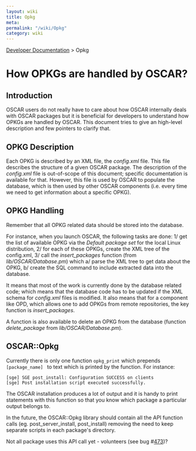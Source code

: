 ```yaml
---
layout: wiki
title: Opkg
meta: 
permalink: "/wiki/Opkg"
category: wiki
---
```

<!-- Name: Opkg -->
<!-- Version: 3 -->
<!-- Author: valleegr -->

[Developer Documentation](/wiki/DevelDocs/) > Opkg

# How OPKGs are handled by OSCAR?

## Introduction

OSCAR users do not really have to care about how OSCAR internally deals with OSCAR packages but it is beneficial for developers to understand how OPKGs are handled by OSCAR. This document tries to give an high-level description and few pointers to clarify that.

## OPKG Description

Each OPKG is described by an XML file, the _config.xml_ file. This file describes the structure of a given OSCAR package. The description of the _config.xml_ file is out-of-scope of this document; specific documentation is available for that.
However, this file is used by OSCAR to populate the database, which is then used by other OSCAR components (i.e. every time we need to get information about a specific OPKG).

## OPKG Handling

Remember that all OPKG related data should be stored into the database. 

For instance, when you launch OSCAR, the following tasks are done:
1/ get the list of available OPKG via the _Default package set_ for the local Linux distribution,
2/ for each of these OPKGs, create the XML tree of the config.xml,
3/ call the _insert_packages_ function (from _lib/OSCAR/Database.pm_) which 
  a/ parse the XML tree to get data about the OPKG,
  b/ create the SQL command to include extracted data into the database.

It means that most of the work is currently done by the database related code; which means that the database code has to be updated if the XML schema for _config.xml_ files is modified.
It also means that for a component like OPD, which allows one to add OPKGs from remote repositories, the key function is _insert_packages_.

A function is also available to delete an OPKG from the database (function _delete_package_ from _lib/OSCAR/Database.pm_).

## OSCAR::Opkg

Currently there is only one function `opkg_print` which prepends `[package_name] ` to text which is printed by the function.  For instance:


    [sge] SGE post_install: Configuration SUCCESS on clients
    [sge] Post installation script executed successfully.

The OSCAR installation produces a lot of output and it is handy to print statements with this function so that you know which package a particular output belongs to.

In the future, the OSCAR::Opkg library should contain all the API function calls (eg. post_server_install, post_install) removing the need to keep separate scripts in each package's directory.

Not all package uses this API call yet - volunteers (see bug #[473](http://svn.oscar.openclustergroup.org/trac/oscar/ticket/473))?